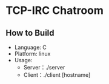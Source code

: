 # TCP-IRC Chatroom


## How to Build
* Language: C
* Platform: linux
* Usage:
	* Server：./server 
	* Client：./client [hostname]
